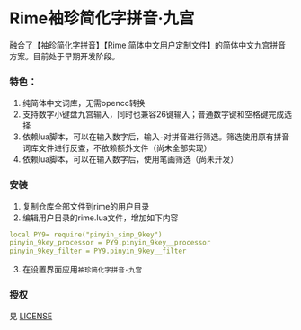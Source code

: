 # Rime袖珍简化字拼音·九宫

融合了[【袖珍简化字拼音】](https://github.com/rime/rime-pinyin-simp/)[【Rime 简体中文用户定制文件】](https://github.com/huaxianyan/Rime)的简体中文九宫拼音方案。目前处于早期开发阶段。

### 特色：
1. 纯简体中文词库，无需opencc转换
2. 支持数字小键盘九宫输入，同时也兼容26键输入；普通数字键和空格键完成选择
4. 依赖lua脚本，可以在输入数字后，输入`-`对拼音进行筛选。筛选使用原有拼音词库文件进行反查，不依赖额外文件（尚未全部实现）
5. 依赖lua脚本，可以在输入数字后，使用笔画筛选（尚未开发）


### 安裝

1. 复制仓库全部文件到rime的用户目录
2. 编辑用户目录的rime.lua文件，增加如下内容
```yaml
local PY9= require("pinyin_simp_9key")
pinyin_9key_processor = PY9.pinyin_9key__processor
pinyin_9key_filter = PY9.pinyin_9key__filter
```

3. 在设置界面应用`袖珍简化字拼音·九宫`

### 授权
見 [LICENSE](LICENSE)
